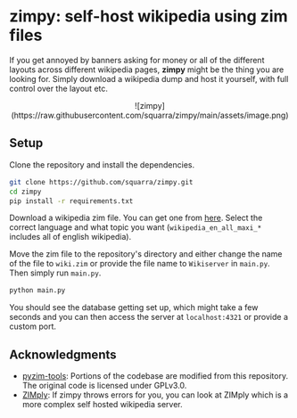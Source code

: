 # zimpy: self-host wikipedia using zim files

If you get annoyed by banners asking for money or all of the different layouts across different wikipedia pages, **zimpy** might be the thing you are looking for. Simply download a wikipedia dump and host it yourself, with full control over the layout etc. 

<div align="center">
![zimpy](https://raw.githubusercontent.com/squarra/zimpy/main/assets/image.png)
</div>

## Setup

Clone the repository and install the dependencies.

```sh
git clone https://github.com/squarra/zimpy.git
cd zimpy
pip install -r requirements.txt
```

Download a wikipedia zim file. You can get one from [here](https://dumps.wikimedia.org/other/kiwix/zim/wikipedia/). Select the correct language and what topic you want (`wikipedia_en_all_maxi_*` includes all of english wikipedia).

Move the zim file to the repository's directory and either change the name of the file to `wiki.zim` or provide the file name to `Wikiserver` in `main.py`. Then simply run `main.py`.

```sh
python main.py
```

You should see the database getting set up, which might take a few seconds and you can then access the server at `localhost:4321` or provide a custom port.

## Acknowledgments

- [pyzim-tools](https://github.com/kymeria/pyzim-tools): Portions of the codebase are modified from this repository. The original code is licensed under GPLv3.0.
- [ZIMply](https://github.com/kimbauters/ZIMply): If zimpy throws errors for you, you can look at ZIMply which is a more complex self hosted wikipedia server.
